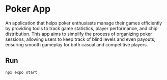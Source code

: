 # Poker App

An application that helps poker enthusiasts manage their games efficiently by providing tools to track game statistics, player performance, and chip distribution. This app aims to simplify the process of organizing poker sessions, allowing users to keep track of blind levels and even payouts, ensuring smooth gameplay for both casual and competitive players.

## Run

```bash
npx expo start
```
